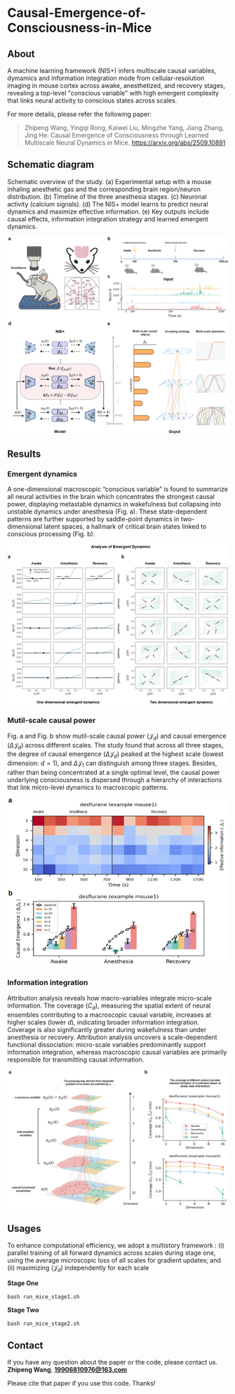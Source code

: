 # Causal-Emergence-of-Consciousness-in-Mice

## About

A machine learning framework (NIS+) infers multiscale causal variables, dymamics and information integration mode from cellular-resolution imaging in mouse cortex  across awake, anesthetized, and recovery stages, revealing a top-level "conscious variable" with high emergent complexity that links neural activity to conscious states across scales.

For more details, please refer the following paper:
> Zhipeng Wang, Yingqi Rong, Kaiwei Liu, Mingzhe Yang, Jiang Zhang, Jing He: Causal Emergence of Consciousness through Learned Multiscale Neural Dynamics in Mice. https://arxiv.org/abs/2509.10891

## Schematic diagram

Schematic overview of the study. (a) Experimental setup with a mouse inhaling anesthetic gas and the corresponding brain region/neuron distribution. (b) Timeline of the three anesthesia stages. (c) Neuronal activity (calcium signals). (d) The NIS+ model learns to predict neural dynamics and maximize effective information. (e) Key outputs include causal effects, information integration strategy and learned emergent dynamics.

![model](images/schematic_diagram.png)


## Results

### Emergent dynamics

A one-dimensional macroscopic “conscious variable” is found to summarize all neural activities in the brain which concentrates the strongest causal power, displaying metastable dynamics in wakefulness but collapsing into unstable dynamics under anesthesia (Fig. a). These state-dependent patterns are further supported by saddle-point dynamics in two-dimensional latent spaces, a hallmark of critical brain states linked to conscious processing (Fig. b).

![dynamics](images/dynamics_analyse.png)


### Mutil-scale causal power

Fig. a and Fig. b show mutil-scale causal power ($\mathcal{J}_d$) and causal emergence ($\Delta \mathcal{J}_d$) across different scales. The study found that across all three stages, the degree of causal emergence ($\Delta \mathcal{J}_d$) peaked at the highest scale (lowest dimension: $d=1$), and $\Delta \mathcal{J}_1$ can distinguish among three stages. Besides, rather than being concentrated at a single optimal level, the causal power underlying consciousness is dispersed through a hierarchy of interactions that link micro-level dynamics to macroscopic patterns.

![causal_power](images/distribution_of_causal_power.png)


### Information integration

Attribution analysis reveals how macro-variables integrate micro-scale information. The coverage ($C_d$), measuring the spatial extent of neural ensembles contributing to a macroscopic causal variable, increases at higher scales (lower *d*), indicating broader information integration. Coverage is also significantly greater during wakefulness than under anesthesia or recovery. Attribution analysis uncovers a scale-dependent functional dissociation: micro-scale variables predominantly support information integration, whereas macroscopic causal variables are primarily responsible for transmitting causal information.

![info_integrate](images/information_integration.png)


## Usages

To enhance computational efficiency, we adopt a multistory framework : (i) parallel training of all forward dynamics across scales during stage one, using the average microscopic loss of all scales for gradient updates; and (ii) maximizing ($\mathcal{J}_d$) independently for each scale

**Stage One**
```
bash run_mice_stage1.sh 
```

**Stage Two**
```
bash run_mice_stage2.sh 
```


## Contact
If you have any question about the paper or the code, 
please contact us.
**Zhipeng Wang**, **19906810976@163.com**

Please cite that paper if you use this code. Thanks!